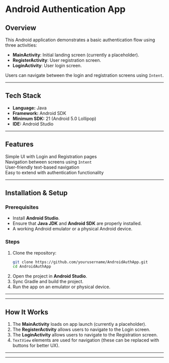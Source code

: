 #  Android Authentication App

## Overview
This Android application demonstrates a basic authentication flow using three activities:

- **MainActivity**: Initial landing screen (currently a placeholder).
- **RegisterActivity**: User registration screen.
- **LoginActivity**: User login screen.

Users can navigate between the login and registration screens using `Intent`.

---

## Tech Stack
- **Language:** Java
- **Framework:** Android SDK
- **Minimum SDK:** 21 (Android 5.0 Lollipop)
- **IDE:** Android Studio

---

##  Features
  Simple UI with Login and Registration pages  
  Navigation between screens using `Intent`  
  User-friendly text-based navigation  
  Easy to extend with authentication functionality  

---

##  Installation & Setup

###  Prerequisites
- Install **Android Studio**.
- Ensure that **Java JDK** and **Android SDK** are properly installed.
- A working Android emulator or a physical Android device.

###  Steps
1. Clone the repository:
   ```bash
   git clone https://github.com/yourusername/AndroidAuthApp.git
   cd AndroidAuthApp
   ```
2. Open the project in **Android Studio**.
3. Sync Gradle and build the project.
4. Run the app on an emulator or physical device.

---



---

##  How It Works
1. The **MainActivity** loads on app launch (currently a placeholder).
2. The **RegisterActivity** allows users to navigate to the Login screen.
3. The **LoginActivity** allows users to navigate to the Registration screen.
4. `TextView` elements are used for navigation (these can be replaced with buttons for better UX).

---


---


